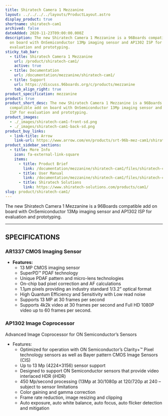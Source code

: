 ```yaml
---
title: Shiratech Camera 1 Mezzanine
layout: ../../../../layouts/ProductLayout.astro
display_product: true
shortname: shiratech-cam1
archived: false
dateAdded: 2020-11-23T09:00:00.000Z
description: The new Shiratech Camera 1 Mezzanine is a 96Boards compatible add
  on board with OnSemiconductor 13Mp imaging sensor and AP1302 ISP for
  evaluation and prototyping.
sticky_tab_bar:
  - title: Shiratech Camera 1 Mezzanine
    url: /product/shiratech-cam1/
    active: true
  - title: Documentation
    url: /documentation/mezzanine/shiratech-cam1/
  - title: Support
    url: https://discuss.96boards.org/c/products/mezzanine
    tab_align_right: true
product_specification: mezzanine
product: true
product_short_desc: The new Shiratech Camera 1 Mezzanine is a 96Boards
  compatible add on board with OnSemiconductor 13Mp imaging sensor and AP1302
  ISP for evaluation and prototyping.
product_images:
  - ./_images/shiratech-cam1-front-sd.png
  - ./_images/shiratech-cam1-back-sd.png
product_buy_links:
  - link-title: Arrow
    link-url: https://www.arrow.com/en/products/srt-96b-mez-cam1/shiratech?q=SRT-96B-MEZ-CAM1
product_sidebar_sections:
  - title: More Info
    icon: fa-external-link-square
    items:
      - title: Product Brief
        link: /documentation/mezzanine/shiratech-cam1/files/shiratech-cam1-quick-start.pdf
      - title: User Manual
        link: /documentation/mezzanine/shiratech-cam1/files/shiratech-cam1-user-manual.pdf
      - title: Shiratech Solutions
        link: https://www.shiratech-solutions.com/products/cam1/
slug: product/shiratech-cam1/
---
```

The new Shiratech Camera 1 Mezzanine is a 96Boards compatible add on board with OnSemiconductor 13Mp imaging sensor and AP1302 ISP for evaluation and prototyping.

***

## SPECIFICATIONS

### AR1337 CMOS Imaging Sensor

  - **Features:**
    - 13 MP CMOS imaging sensor
    - SuperPD™ PDAF technology
    - Unique PDAF pattern and micro-lens technologies
    - On-chip bad pixel correction and AF calculations
    - 1.1μm pixels providing an industry standard 1/3.2” optical format
    - High Quantum Efficiency and Sensitivity with Low read noise
    - Supports 13 MP at 30 frames per second
    - Supports 4k2k video at 30 frames per second and Full HD 1080P video up to 60 frames per second.
    
    
### AP1302 Image Coprocessor

Advanced Image Coprocessor for ON Semiconductor’s Sensors

  - Features:
    - Optimized for operation with ON Semiconductor’s Clarity+™ Pixel technology sensors as well as Bayer pattern CMOS Image Sensors (CIS)
    - Up to 13 Mp (4224×3156) sensor support
    - Designed to support ON Semiconductor sensors that provide video interlaced HDR (iHDR)
    - 450 Mp/second processing (13Mp at 30/1080p at 120/720p at 240 – subject to sensor limitations
    - Color gaining and gamma correction
    - Frame rate reduction, image resizing and clipping
    - Auto exposure, auto white balance, auto focus, auto flicker detection and mitigation
    